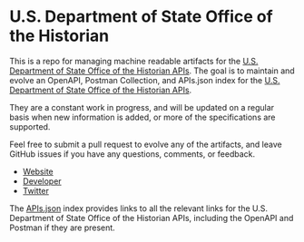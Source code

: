 # U.S. Department of State Office of the HistorianThis is a repo for managing machine readable artifacts for the [U.S. Department of State Office of the Historian APIs](https://history.state.gov/developer/catalog). The goal is to maintain and evolve an OpenAPI, Postman Collection, and APIs.json index for the [U.S. Department of State Office of the Historian APIs](https://history.state.gov/developer/catalog).They are a constant work in progress, and will be updated on a regular basis when new information is added, or more of the specifications are supported.Feel free to submit a pull request to evolve any of the artifacts, and leave GitHub issues if you have any questions, comments, or feedback.- [Website](https://history.state.gov/developer/catalog)- [Developer](https://history.state.gov/developer/catalog)- [Twitter](https://twitter.com/StateDept)The [APIs.json](https://github.com/api-evangelist/u-s--department-of-state-office-of-the-historian/blob/master/apis.json) index provides links to all the relevant links for the U.S. Department of State Office of the Historian APIs, including the OpenAPI and Postman if they are present.